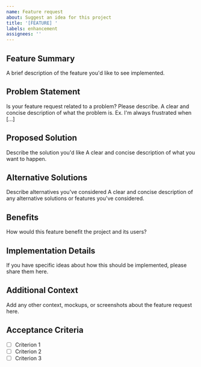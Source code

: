 ```yaml
---
name: Feature request
about: Suggest an idea for this project
title: '[FEATURE] '
labels: enhancement
assignees: ''
---
```


## Feature Summary
A brief description of the feature you'd like to see implemented.

## Problem Statement
Is your feature request related to a problem? Please describe.
A clear and concise description of what the problem is. Ex. I'm always frustrated when [...]

## Proposed Solution
Describe the solution you'd like
A clear and concise description of what you want to happen.

## Alternative Solutions
Describe alternatives you've considered
A clear and concise description of any alternative solutions or features you've considered.

## Benefits
How would this feature benefit the project and its users?

## Implementation Details
If you have specific ideas about how this should be implemented, please share them here.

## Additional Context
Add any other context, mockups, or screenshots about the feature request here.

## Acceptance Criteria
- [ ] Criterion 1
- [ ] Criterion 2
- [ ] Criterion 3